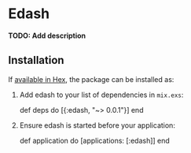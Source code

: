 # Edash

**TODO: Add description**

## Installation

If [available in Hex](https://hex.pm/docs/publish), the package can be installed as:

  1. Add edash to your list of dependencies in `mix.exs`:

        def deps do
          [{:edash, "~> 0.0.1"}]
        end

  2. Ensure edash is started before your application:

        def application do
          [applications: [:edash]]
        end
